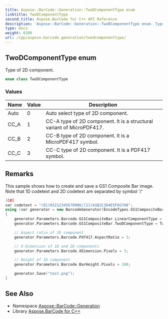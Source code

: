 ```yaml
---
title: Aspose::BarCode::Generation::TwoDComponentType enum
linktitle: TwoDComponentType
second_title: Aspose.BarCode for C++ API Reference
description: 'Aspose::BarCode::Generation::TwoDComponentType enum. Type of 2D component in C++.'
type: docs
weight: 8100
url: /cpp/aspose.barcode.generation/twodcomponenttype/
---
```

## TwoDComponentType enum


Type of 2D component.

```cpp
enum class TwoDComponentType
```

### Values

| Name | Value | Description |
| --- | --- | --- |
| Auto | 0 | Auto select type of 2D component. |
| CC_A | 1 | CC-A type of 2D component. It is a structural variant of MicroPDF417. |
| CC_B | 2 | CC-B type of 2D component. It is a MicroPDF417 symbol. |
| CC_C | 3 | CC-C type of 2D component. It is a PDF417 symbol. |

## Remarks


This sample shows how to create and save a GS1 Composite Bar image. Note that 1D codetext and 2D codetext are separated by symbol '/' 
```cpp
[C#]
var codetext = "(01)03212345678906/(21)A1B2C3D4E5F6G7H8";
using (var generator = new BarcodeGenerator(EncodeTypes.GS1CompositeBar, codetext))
{
    generator.Parameters.Barcode.GS1CompositeBar.LinearComponentType = EncodeTypes.GS1Code128;
    generator.Parameters.Barcode.GS1CompositeBar.TwoDComponentType = TwoDComponentType.CC_A;

    // Aspect ratio of 2D component
    generator.Parameters.Barcode.Pdf417.AspectRatio = 3;

    // X-Dimension of 1D and 2D components
    generator.Parameters.Barcode.XDimension.Pixels = 3;

    // Height of 1D component
    generator.Parameters.Barcode.BarHeight.Pixels = 100;

    generator.Save("test.png");
}
```

## See Also

* Namespace [Aspose::BarCode::Generation](../)
* Library [Aspose.BarCode for C++](../../)
